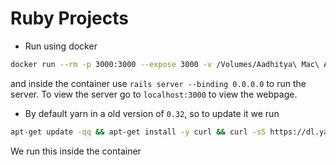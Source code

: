 # Ruby Projects



* Run using docker
```bash
docker run --rm -p 3000:3000 --expose 3000 -v /Volumes/Aadhitya\ Mac\ Apps/Github/Dummy-Apps/ruby/:/usr/src -w /usr/src -ti ruby-on-rails bash
```
and inside the container use `rails server --binding 0.0.0.0` to run the server.
To view the server go to `localhost:3000` to view the webpage.



* By default yarn in a old version of `0.32`, so to update it we run
```bash
apt-get update -qq && apt-get install -y curl && curl -sS https://dl.yarnpkg.com/debian/pubkey.gpg | apt-key add - && echo "deb https://dl.yarnpkg.com/debian/ stable main" | tee /etc/apt/sources.list.d/yarn.list && apt-get update && apt-get install -y yarn
```
We run this inside the container
